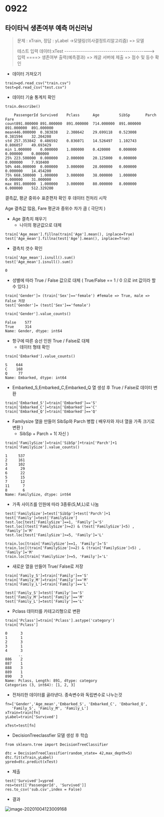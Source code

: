 # 0922

## 타이타닉 생존여부 예측 머신러닝



> 문제 : xTrain, 정답 : yLabel ->모델링(의사결정트리알고리즘) => 모델
>
> 테스트 입력 데이터:xTest -------------------------------------------> 입력 ====> 생존여부 출력(예측결과) => 캐글 서버에 제출 => 점수 및 등수 확인



- 데이터 가져오기

```
train=pd.read_csv("train.csv")
test=pd.read_csv("test.csv")
```

- 데이터 기술 통계치 확인

```
train.describe()
```

```
	PassengerId	Survived	Pclass		Age			SibSp		Parch		Fare
count891.000000	891.000000	891.000000	714.000000	891.000000	891.000000	891.000000
mean446.000000	0.383838	2.308642	29.699118	0.523008	0.381594	32.204208
std	257.353842	0.486592	0.836071	14.526497	1.102743	0.806057	49.693429
min	1.000000	0.000000	1.000000	0.420000	0.000000	0.000000	0.000000
25%	223.500000	0.000000	2.000000	20.125000	0.000000	0.000000	7.910400
50%	446.000000	0.000000	3.000000	28.000000	0.000000	0.000000	14.454200
75%	668.500000	1.000000	3.000000	38.000000	1.000000	0.000000	31.000000
max	891.000000	1.000000	3.000000	80.000000	8.000000	6.000000	512.329200
```

결측값, 평균 중위수 표준편차 확인 후 데이터 전처리 시작

Age 결측값 많음, Fare 평균과 중위수 차가 큼 ( 극단치 )



- Age 결측치 채우기 
  - 나이의 평균값으로 대체

```
train['Age_mean'].fillna(train['Age'].mean(), inplace=True)
test['Age_mean'].fillna(test['Age'].mean(), inplace=True)
```



- 결측치 갯수 확인

```
train['Age_mean'].isnull().sum()
test['Age_mean'].isnull().sum()
```

```
0
```



- 성별에 따라 True / False 값으로 대체 ( True/False == 1 / 0 으로 int 값이라 할 수 있다.)

```
train['Gender']= (train['Sex']=='female') #female => True, male => False 저장
test['Gender']= (test['Sex']=='female')
```

```
train['Gender'].value_counts()
```

```
False    577
True     314
Name: Gender, dtype: int64
```



- 항구에 따른 승선 인원 True / False로 대체 
  - 데이터 형태 확인

```
train['Embarked'].value_counts()
```

```
S    644
C    168
Q     77
Name: Embarked, dtype: int64
```

- Embarked_S,Embarked_C,Embarked_Q 열 생성 후 True / False로 데이터 변환

```
train['Embarked_S']=train['Embarked']=='S'
train['Embarked_C']=train['Embarked']=='C'
train['Embarked_Q']=train['Embarked']=='Q'
```



- Familysize 열을 만들어 SibSp와 Parch 병합 ( 배우자와 자녀 열을 가족 크기로 변환 )
  - SibSp + Parch + 1( 자신 )

```
train['FamilySize']=train['SibSp']+train['Parch']+1
train['FamilySize'].value_counts()
```

```
1     537
2     161
3     102
4      29
6      22
5      15
7      12
11      7
8       6
Name: FamilySize, dtype: int64
```



- 가족 사이즈를 인원에 따라  3종류(S,M,L)로 나눔

```
test['FamilySize']=test['SibSp']+test['Parch']+1
test['Family']=test['FamilySize']
test.loc[test['FamilySize']==1, 'Family']='S'
test.loc[(test['FamilySize']>=2) & (test['FamilySize']<5) , 'Family']='M'
test.loc[test['FamilySize']>=5, 'Family']='L'
```

```
train.loc[train['FamilySize']==1, 'Family']='S'
train.loc[(train['FamilySize']>=2) & (train['FamilySize']<5) , 'Family']='M'
train.loc[train['FamilySize']>=5, 'Family']='L'
```

- 새로운 열을 만들어 True/ False로 저장

```
train['Family_S']=train['Family']=='S'
train['Family_M']=train['Family']=='M'
train['Family_L']=train['Family']=='L'
```

```
test['Family_S']=test['Family']=='S'
test['Family_M']=test['Family']=='M'
test['Family_L']=test['Family']=='L'
```



- Pclass 데이터를 카테고리형으로 변환

```
train['Pclass']=train['Pclass'].astype('category')
train['Pclass']
```

```
0      3
1      1
2      3
3      1
4      3
      ..
886    2
887    1
888    3
889    1
890    3
Name: Pclass, Length: 891, dtype: category
Categories (3, int64): [1, 2, 3]
```



- 전처리한 데이터를 골라낸다. 종속변수와 독립변수로 나누는것

```
fn=['Gender','Age_mean','Embarked_S', 'Embarked_C', 'Embarked_Q',
   'Family_S', 'Family_M', 'Family_L'] 
xTrain=train[fn]
yLabel=train['Survived']
```

```
xTest=test[fn]
```



- DecisionTreeclassfier 모델 생성 후 학습

```
from sklearn.tree import DecisionTreeClassifier

dtc = DecisionTreeClassifier(random_state= 42,max_depth=5)
dtc.fit(xTrain,yLabel)
ypred=dtc.predict(xTest)
```

- 제출

```
test['Survived']=ypred
res=test[['PassengerId', 'Survived']]
res.to_csv('sub.csv',index = False)
```



- 결과

![image-20201004123009168](C:\Users\nyc15\AppData\Roaming\Typora\typora-user-images\image-20201004123009168.png)